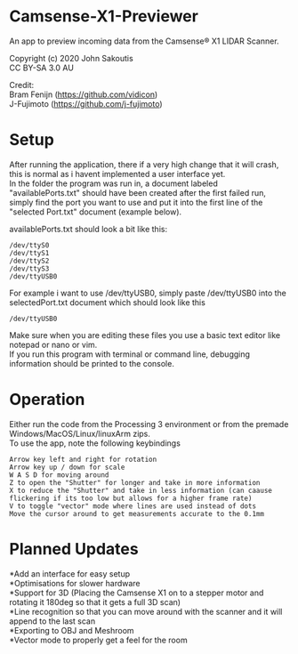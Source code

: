 # Camsense-X1-Previewer
An app to preview incoming data from the Camsense® X1 LIDAR Scanner.

Copyright (c) 2020 John Sakoutis  
CC BY-SA 3.0 AU

Credit:  
Bram Fenijn (https://github.com/vidicon)  
J-Fujimoto  (https://github.com/j-fujimoto)  

# Setup
After running the application, there if a very high change that it will crash, this is normal as i havent implemented a user interface yet.  
In the folder the program was run in, a document labeled "availablePorts.txt" should have been created after the first failed run, simply find the port you want to use and put it into the first line of the "selected Port.txt" document (example below).

availablePorts.txt should look a bit like this: 
```
/dev/ttyS0  
/dev/ttyS1  
/dev/ttyS2  
/dev/ttyS3  
/dev/ttyUSB0  
```

For example i want to use /dev/ttyUSB0, simply paste /dev/ttyUSB0 into the selectedPort.txt document which should look like this
```
/dev/ttyUSB0
```

Make sure when you are editing these files you use a basic text editor like notepad or nano or vim.  
If you run this program with terminal or command line, debugging information should be printed to the console.

# Operation
Either run the code from the Processing 3 environment or from the premade Windows/MacOS/Linux/linuxArm zips.  
To use the app, note the following keybindings
```
Arrow key left and right for rotation  
Arrow key up / down for scale  
W A S D for moving around  
Z to open the "Shutter" for longer and take in more information  
X to reduce the "Shutter" and take in less information (can caause flickering if its too low but allows for a higher frame rate)  
V to toggle "vector" mode where lines are used instead of dots  
Move the cursor around to get measurements accurate to the 0.1mm  
```

# Planned Updates
*Add an interface for easy setup  
*Optimisations for slower hardware  
*Support for 3D (Placing the Camsense X1 on to a stepper motor and rotating it 180deg so that it gets a full 3D scan)  
*Line recognition so that you can move around with the scanner and it will append to the last scan  
*Exporting to OBJ and Meshroom  
*Vector mode to properly get a feel for the room
